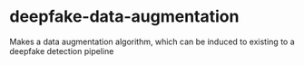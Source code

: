 # deepfake-data-augmentation
Makes a data augmentation algorithm, which can be induced to existing to a deepfake detection pipeline
